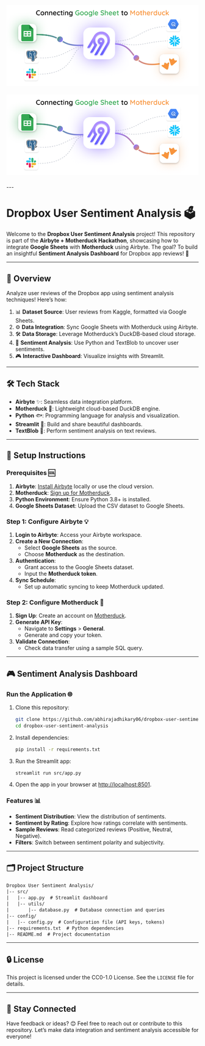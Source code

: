 <div style="text-align: center; margin-bottom: 20px;">
    <img src="assets/main.png" alt="Dropbox User Sentiment Analysis">
</div>
<div style="text-align: center; margin-bottom: 20px;">
    <img src="assets/main.png" alt="Dropbox User Sentiment Analysis">
</div>
---

# Dropbox User Sentiment Analysis 🗳️

Welcome to the **Dropbox User Sentiment Analysis** project! This repository is part of the **Airbyte + Motherduck Hackathon**, showcasing how to integrate **Google Sheets** with **Motherduck** using Airbyte. The goal? To build an insightful **Sentiment Analysis Dashboard** for Dropbox app reviews! 🚀

---

## 🎩 Overview

Analyze user reviews of the Dropbox app using sentiment analysis techniques! Here’s how:

1. 📊 **Dataset Source**: User reviews from Kaggle, formatted via Google Sheets.
2. ⚙️ **Data Integration**: Sync Google Sheets with Motherduck using Airbyte.
3. 🛠️ **Data Storage**: Leverage Motherduck’s DuckDB-based cloud storage.
4. 🔄 **Sentiment Analysis**: Use Python and TextBlob to uncover user sentiments.
5. 🎮 **Interactive Dashboard**: Visualize insights with Streamlit.

---

## 🛠 Tech Stack

- **Airbyte** ✨: Seamless data integration platform.
- **Motherduck** 🦆: Lightweight cloud-based DuckDB engine.
- **Python** 🐟: Programming language for analysis and visualization.
- **Streamlit** 🚀: Build and share beautiful dashboards.
- **TextBlob** 🍃: Perform sentiment analysis on text reviews.

---

## 🔧 Setup Instructions

### Prerequisites 🆒

1. **Airbyte**: [Install Airbyte](https://docs.airbyte.com) locally or use the cloud version.
2. **Motherduck**: [Sign up for Motherduck](https://motherduck.com).
3. **Python Environment**: Ensure Python 3.8+ is installed.
4. **Google Sheets Dataset**: Upload the CSV dataset to Google Sheets.

### Step 1: Configure Airbyte 💡

1. **Login to Airbyte**: Access your Airbyte workspace.
2. **Create a New Connection**:
   - Select **Google Sheets** as the source.
   - Choose **Motherduck** as the destination.
3. **Authentication**:
   - Grant access to the Google Sheets dataset.
   - Input the **Motherduck token**.
4. **Sync Schedule**:
   - Set up automatic syncing to keep Motherduck updated.

### Step 2: Configure Motherduck 🦆

1. **Sign Up**: Create an account on [Motherduck](https://motherduck.com).
2. **Generate API Key**:
   - Navigate to **Settings** > **General**.
   - Generate and copy your token.
3. **Validate Connection**:
   - Check data transfer using a sample SQL query.

---

## 🎮 Sentiment Analysis Dashboard

### Run the Application 🌐

1. Clone this repository:

   ```bash
   git clone https://github.com/abhirajadhikary06/dropbox-user-sentiment-analysis.git
   cd dropbox-user-sentiment-analysis
   ```

2. Install dependencies:

   ```bash
   pip install -r requirements.txt
   ```

3. Run the Streamlit app:

   ```bash
   streamlit run src/app.py
   ```

4. Open the app in your browser at [http://localhost:8501](http://localhost:8501).

### Features 📊

- **Sentiment Distribution**: View the distribution of sentiments.
- **Sentiment by Rating**: Explore how ratings correlate with sentiments.
- **Sample Reviews**: Read categorized reviews (Positive, Neutral, Negative).
- **Filters**: Switch between sentiment polarity and subjectivity.

---

## 🗂️ Project Structure

```
Dropbox User Sentiment Analysis/
|-- src/
|   |-- app.py  # Streamlit dashboard
|   |-- utils/
|       |-- database.py  # Database connection and queries
|-- config/
|   |-- config.py  # Configuration file (API keys, tokens)
|-- requirements.txt  # Python dependencies
|-- README.md  # Project documentation
```

---

## 🔒 License

This project is licensed under the CC0-1.0 License. See the `LICENSE` file for details.

---

## 📢 Stay Connected

Have feedback or ideas? 😊 Feel free to reach out or contribute to this repository. Let’s make data integration and sentiment analysis accessible for everyone!

